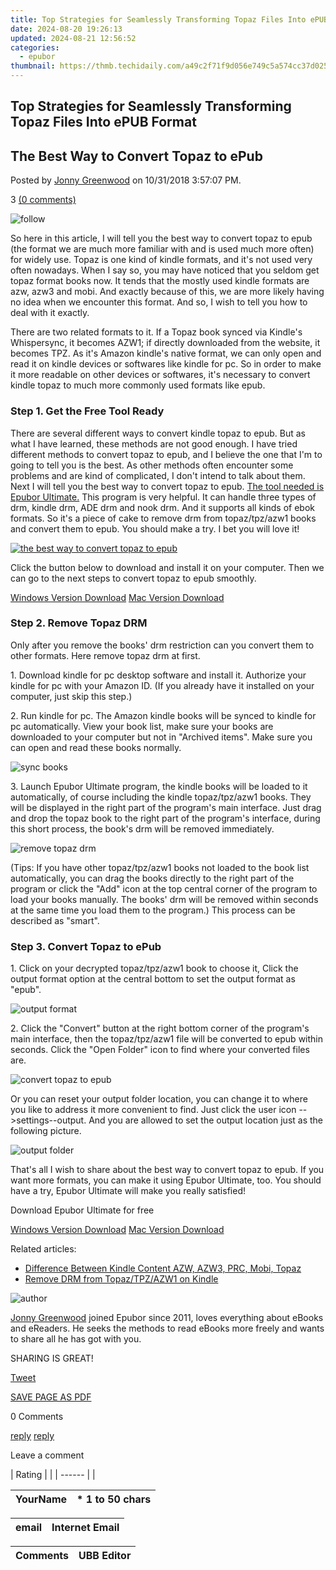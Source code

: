 ```yaml
---
title: Top Strategies for Seamlessly Transforming Topaz Files Into ePUB Format
date: 2024-08-20 19:26:13
updated: 2024-08-21 12:56:52
categories:
  - epubor
thumbnail: https://thmb.techidaily.com/a49c2f71f9d056e749c5a574cc37d025a924e06d161f32912baf28d3cb32fbc8.jpg
---
```


## Top Strategies for Seamlessly Transforming Topaz Files Into ePUB Format

## The Best Way to Convert Topaz to ePub

Posted by [Jonny Greenwood](https://plus.google.com/u/0/+JonnyGreenwood999) on 10/31/2018 3:57:07 PM.

3 [(0 comments)](http://www.epubor.com/#comment-area) 



![follow](http://www.epubor.com/images/follow.png)

So here in this article, I will tell you the best way to convert topaz to epub (the format we are much more familiar with and is used much more often) for widely use. Topaz is one kind of kindle formats, and it's not used very often nowadays. When I say so, you may have noticed that you seldom get topaz format books now. It tends that the mostly used kindle formats are azw, azw3 and mobi. And exactly because of this, we are more likely having no idea when we encounter this format. And so, I wish to tell you how to deal with it exactly.

There are two related formats to it. If a Topaz book synced via Kindle's Whispersync, it becomes AZW1; if directly downloaded from the website, it becomes TPZ. As it's Amazon kindle's native format, we can only open and read it on kindle devices or softwares like kindle for pc. So in order to make it more readable on other devices or softwares, it's necessary to convert kindle topaz to much more commonly used formats like epub.

### Step 1\. Get the Free Tool Ready

There are several different ways to convert kindle topaz to epub. But as what I have learned, these methods are not good enough. I have tried different methods to convert topaz to epub, and I believe the one that I'm to going to tell you is the best. As other methods often encounter some problems and are kind of complicated, I don't intend to talk about them. Next I will tell you the best way to convert topaz to epub. [The tool needed is Epubor Ultimate.](https://tools.techidaily.com/epubor/ultimate/) This program is very helpful. It can handle three types of drm, kindle drm, ADE drm and nook drm. And it supports all kinds of ebok formats. So it's a piece of cake to remove drm from topaz/tpz/azw1 books and convert them to epub. You should make a try. I bet you will love it!

[![the best way to convert topaz to epub](http://www.epubor.com/images/uppic/the-best-way-to-convert-topaz-to-epub.jpg)](https://tools.techidaily.com/epubor/ultimate/)

Click the button below to download and install it on your computer. Then we can go to the next steps to convert topaz to epub smoothly.

[Windows Version Download](https://tools.techidaily.com/epubor/ultimate/) [Mac Version Download](https://tools.techidaily.com/epubor/ultimate/) 

### Step 2\. Remove Topaz DRM

Only after you remove the books' drm restriction can you convert them to other formats. Here remove topaz drm at first.

1\. Download kindle for pc desktop software and install it. Authorize your kindle for pc with your Amazon ID. (If you already have it installed on your computer, just skip this step.)

2\. Run kindle for pc. The Amazon kindle books will be synced to kindle for pc automatically. View your book list, make sure your books are downloaded to your computer but not in "Archived items". Make sure you can open and read these books normally.

![sync books](http://www.epubor.com/images/uppic/sync-books.jpg)

3\. Launch Epubor Ultimate program, the kindle books will be loaded to it automatically, of course including the kindle topaz/tpz/azw1 books. They will be displayed in the right part of the program's main interface. Just drag and drop the topaz book to the right part of the program's interface, during this short process, the book's drm will be removed immediately.

![remove topaz drm](http://www.epubor.com/images/uppic/remove-topaz-drm.jpg)

(Tips: If you have other topaz/tpz/azw1 books not loaded to the book list automatically, you can drag the books directly to the right part of the program or click the "Add" icon at the top central corner of the program to load your books manually. The books' drm will be removed within seconds at the same time you load them to the program.) This process can be described as "smart".

### Step 3\. Convert Topaz to ePub

1\. Click on your decrypted topaz/tpz/azw1 book to choose it, Click the output format option at the central bottom to set the output format as "epub".

![output format](http://www.epubor.com/images/uppic/output-format.jpg)

2\. Click the "Convert" button at the right bottom corner of the program's main interface, then the topaz/tpz/azw1 file will be converted to epub within seconds. Click the "Open Folder" icon to find where your converted files are. 

![convert topaz to epub](http://www.epubor.com/images/uppic/convert-topaz-to-epub.jpg)

Or you can reset your output folder location, you can change it to where you like to address it more convenient to find. Just click the user icon -->settings--output. And you are allowed to set the output location just as the following picture. 

![output folder](http://www.epubor.com/images/uppic/output-folder.jpg)

That's all I wish to share about the best way to convert topaz to epub. If you want more formats, you can make it using Epubor Ultimate, too. You should have a try, Epubor Ultimate will make you really satisfied!

Download Epubor Ultimate for free

[Windows Version Download](https://tools.techidaily.com/epubor/ultimate/) [Mac Version Download](https://tools.techidaily.com/epubor/ultimate/) 

Related articles:

* [Difference Between Kindle Content AZW, AZW3, PRC, Mobi, Topaz](https://tools.techidaily.com/epubor/products/)
* [Remove DRM from Topaz/TPZ/AZW1 on Kindle](https://tools.techidaily.com/epubor/products/)

![author](http://www.epubor.com/images/uppic/jonny.png)

[Jonny Greenwood](https://plus.google.com/u/0/+JonnyGreenwood999) joined Epubor since 2011, loves everything about eBooks and eReaders. He seeks the methods to read eBooks more freely and wants to share all he has got with you.

SHARING IS GREAT!

[Tweet](https://twitter.com/share) 

[SAVE PAGE AS PDF](https://tools.techidaily.com/epubor/products/) 



0 Comments

[reply](https://tools.techidaily.com/epubor/products/) [reply](https://tools.techidaily.com/epubor/products/) 

Leave a comment

| Rating |  |
| ------ |  |

| YourName | \*  1 to 50 chars |
| -------- | ----------------- |

| email | Internet Email |
| ----- | -------------- |

| Comments | UBB Editor |
| -------- | ---------- |

<ins class="adsbygoogle"
     style="display:block"
     data-ad-format="autorelaxed"
     data-ad-client="ca-pub-7571918770474297"
     data-ad-slot="1223367746"></ins>



<ins class="adsbygoogle"
     style="display:block"
     data-ad-client="ca-pub-7571918770474297"
     data-ad-slot="8358498916"
     data-ad-format="auto"
     data-full-width-responsive="true"></ins>
